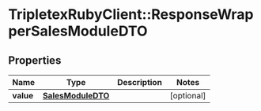 # TripletexRubyClient::ResponseWrapperSalesModuleDTO

## Properties
Name | Type | Description | Notes
------------ | ------------- | ------------- | -------------
**value** | [**SalesModuleDTO**](SalesModuleDTO.md) |  | [optional] 


